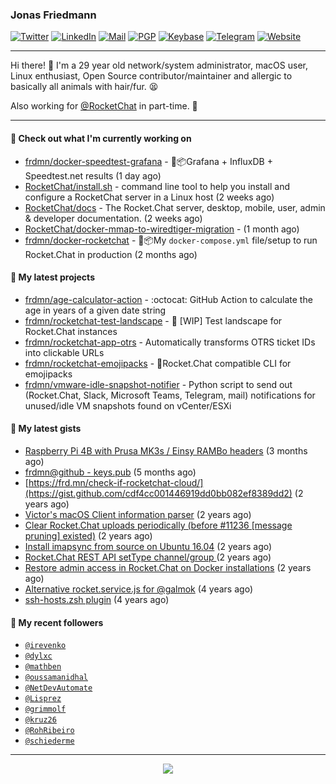### Jonas Friedmann

[![Twitter](https://img.shields.io/badge/-frdmn-1ca0f1?style=flat-square&logo=twitter&logoColor=white&link=https://twitter.com/frdmn)](https://twitter.com/frdmn)
[![LinkedIn](https://img.shields.io/badge/-Jonas_Friedmann-blue?style=flat-square&logo=Linkedin&logoColor=white&link=https://www.linkedin.com/in/frdmn/)](https://www.linkedin.com/in/frdmn/)
[![Mail](https://img.shields.io/badge/-j@frd.mn-c14438?style=flat-square&logo=Gmail&logoColor=white&link=mailto:j@frd.mn)](mailto:j@frd.mn)
[![PGP](https://img.shields.io/keybase/pgp/frdmn?style=flat-square)](https://keyserver.ubuntu.com/pks/lookup?op=get&search=0x592054efee01155264764ec9b6e314fbd713fc95)
[![Keybase](https://img.shields.io/badge/-frdmn-ff6f21?style=flat-square&logo=Keybase&logoColor=white&link=https://keybase.io/frdmn/)](https://keybase.io/frdmn/)
[![Telegram](https://img.shields.io/badge/-@frdmn-0088cc?style=flat-square&logo=Telegram&link=http://t.me/frdmn)](http://t.me/frdmn)
[![Website](https://img.shields.io/static/v1?label=https://&message=frd.mn&color=yellow&logo=&style=flat-square&logoColor=white)](https://frd.mn/)

---

Hi there! 👋 I'm a 29 year old network/system administrator, macOS user, Linux enthusiast, Open Source contributor/maintainer and allergic to basically all animals with hair/fur. 😫

Also working for [@RocketChat](https://github.com/RocketChat) in part-time. 🚀

---

#### 👷 Check out what I'm currently working on

- [frdmn/docker-speedtest-grafana](https://github.com/frdmn/docker-speedtest-grafana) - 🚢📦Grafana &#43; InfluxDB &#43; Speedtest.net results (1 day ago)
- [RocketChat/install.sh](https://github.com/RocketChat/install.sh) - command line tool to help you install and configure a RocketChat server in a Linux host (2 weeks ago)
- [RocketChat/docs](https://github.com/RocketChat/docs) - The Rocket.Chat server, desktop, mobile, user, admin &amp; developer documentation. (2 weeks ago)
- [RocketChat/docker-mmap-to-wiredtiger-migration](https://github.com/RocketChat/docker-mmap-to-wiredtiger-migration) -  (1 month ago)
- [frdmn/docker-rocketchat](https://github.com/frdmn/docker-rocketchat) - 🚢📦My `docker-compose.yml` file/setup to run Rocket.Chat in production (2 months ago)

#### 🌱 My latest projects

- [frdmn/age-calculator-action](https://github.com/frdmn/age-calculator-action) - :octocat: GitHub Action to calculate the age in years of a given date string
- [frdmn/rocketchat-test-landscape](https://github.com/frdmn/rocketchat-test-landscape) - 🚧 [WIP] Test landscape for Rocket.Chat instances
- [frdmn/rocketchat-app-otrs](https://github.com/frdmn/rocketchat-app-otrs) - Automatically transforms OTRS ticket IDs into clickable URLs
- [frdmn/rocketchat-emojipacks](https://github.com/frdmn/rocketchat-emojipacks) - 🚀Rocket.Chat compatible CLI for emojipacks
- [frdmn/vmware-idle-snapshot-notifier](https://github.com/frdmn/vmware-idle-snapshot-notifier) - Python script to send out (Rocket.Chat, Slack, Microsoft Teams, Telegram, mail) notifications for unused/idle VM snapshots found on vCenter/ESXi

#### 🔭 My latest gists

- [Raspberry Pi 4B with Prusa MK3s / Einsy RAMBo headers](https://gist.github.com/1bcefbb4f1d2e17c21450abd8869dae3) (3 months ago)
- [frdmn@github - keys.pub](https://gist.github.com/d96b74034451f966c06df5fd14d7d62f) (5 months ago)
- [https://frd.mn/check-if-rocketchat-cloud/](https://gist.github.com/cdf4cc001446919dd0bb082ef8389dd2) (2 years ago)
- [Victor&#39;s macOS Client information parser](https://gist.github.com/5eeebc05c61c7a00450aee8b81be824c) (2 years ago)
- [Clear Rocket.Chat uploads periodically (before #11236 [message pruning] existed)](https://gist.github.com/acfffa4d099df023a8ea90df0b6dc650) (2 years ago)
- [Install imapsync from source on Ubuntu 16.04](https://gist.github.com/3f94306bcfda871b1d3c61c400926e5c) (2 years ago)
- [Rocket.Chat REST API setType channel/group ](https://gist.github.com/fec5e5865cb7e794809143db61991c64) (2 years ago)
- [Restore admin access in Rocket.Chat on Docker installations](https://gist.github.com/c509b3ac573172f433bfc513747e0ab6) (2 years ago)
- [Alternative rocket.service.js for @galmok](https://gist.github.com/27dfb2957bdbf9e8e834d920ab897864) (4 years ago)
- [ssh-hosts.zsh plugin](https://gist.github.com/41bc8cf01f58ddbc369b) (4 years ago)

#### 👤 My recent followers

- [`@irevenko`](https://github.com/irevenko)
- [`@dylxc`](https://github.com/dylxc)
- [`@mathben`](https://github.com/mathben)
- [`@oussamanidhal`](https://github.com/oussamanidhal)
- [`@NetDevAutomate`](https://github.com/NetDevAutomate)
- [`@Lisprez`](https://github.com/Lisprez)
- [`@grimmolf`](https://github.com/grimmolf)
- [`@kruz26`](https://github.com/kruz26)
- [`@RohRibeiro`](https://github.com/RohRibeiro)
- [`@schiederme`](https://github.com/schiederme)

---

<p align="center">
  <img src="https://github-readme-stats.vercel.app/api?username=frdmn&show_icons=true">
</p>
